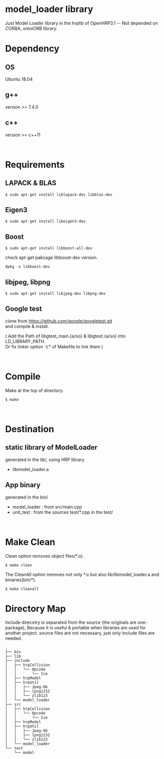 model\_loader library
===

Just Model Loader library in the hrplib of OpenHRP3.1 -- Not depended on CORBA, omniORB library.

# Dependency

## OS

Ubuntu 18.04

## g++

version >= 7.4.0

## c++

version >= c++11

&nbsp;

# Requirements

## LAPACK & BLAS

```
$ sudo apt-get install liblapack-dev libblas-dev
```

## Eigen3

```
$ sudo apt-get install libeigen3-dev
```

## Boost

```
$ sudo apt-get install libboost-all-dev
```

check apt-get pakcage libboost-dev version.

```
dpkg -s libboost-dev
```


## libjpeg, libpng

```
$ sudo apt-get install libjpeg-dev libpng-dev
```

## Google test

clone from https://github.com/google/googletest.git  
and compile & install.  

( Add the Path of libgtest_main.{a/so} & libgtest.{a/so} into LD\_LIBRARY\_PATH.  
  Or fix linker option -L* of Makefile to link them )

&nbsp;

# Compile

Make at the top of directory.

```
$ make
```

&nbsp;

# Destination

## static library of ModelLoader 

generated in the lib/, using HRP library 

- libmodel_loader.a


## App binary

generated in the bin/

- model\_loader : from src/main.cpp
- unit\_test : from the sources test/*.cpp in the test/

&nbsp;

# Make Clean

Clean option removes object files(*.o).

```
$ make clean
```

The CleanAll option removes not only \*.o but also lib/libmodel_loader.a and binaries(bin/*).

```
$ make cleanall
```


# Directory Map

Include direcotry is separated from the source (the originals are one-package),
Because it is useful & portable when libraries are used for another project.
source files are not necessary, just only include files are needed.

```
.
├── bin
├── lib
├── include
│   ├── hrpCollision
│   │   └── Opcode
│   │       └── Ice
│   ├── hrpModel
│   ├── hrpUtil
│   │   ├── Jpeg-6b
│   │   ├── lpng1232
│   │   └── zlib123
│   └── model_loader
├── src
│   ├── hrpCollision
│   │   └── Opcode
│   │       └── Ice
│   ├── hrpModel
│   ├── hrpUtil
│   │   ├── Jpeg-6b
│   │   ├── lpng1232
│   │   └── zlib123
│   └── model_loader
└── test
    └── model

```

<!-- ## tvmet -->

<!-- [Download & Install page](http://tvmet.sourceforge.net/build.html) -->

<!-- ``` -->
<!-- $ tar -xjvf tvmet-X.X.X.tar.bz2 -->
<!-- $ cd tvmet-X.X.X/ -->
<!-- $ ./configure -->
<!-- $ make -->
<!-- $ sudo make install -->
<!-- ``` -->




